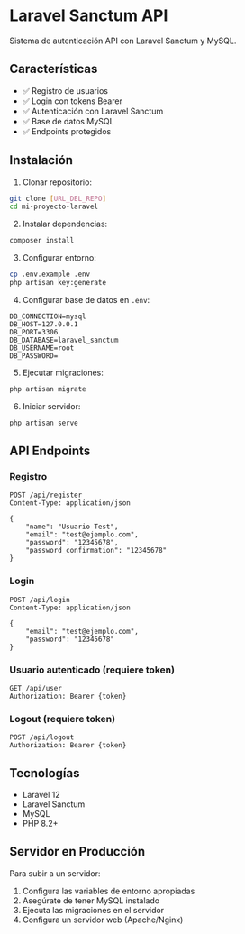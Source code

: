 # Laravel Sanctum API

Sistema de autenticación API con Laravel Sanctum y MySQL.

## Características

- ✅ Registro de usuarios
- ✅ Login con tokens Bearer
- ✅ Autenticación con Laravel Sanctum
- ✅ Base de datos MySQL
- ✅ Endpoints protegidos

## Instalación

1. Clonar repositorio:
```bash
git clone [URL_DEL_REPO]
cd mi-proyecto-laravel
```

2. Instalar dependencias:
```bash
composer install
```

3. Configurar entorno:
```bash
cp .env.example .env
php artisan key:generate
```

4. Configurar base de datos en `.env`:
```env
DB_CONNECTION=mysql
DB_HOST=127.0.0.1
DB_PORT=3306
DB_DATABASE=laravel_sanctum
DB_USERNAME=root
DB_PASSWORD=
```

5. Ejecutar migraciones:
```bash
php artisan migrate
```

6. Iniciar servidor:
```bash
php artisan serve
```

## API Endpoints

### Registro
```
POST /api/register
Content-Type: application/json

{
    "name": "Usuario Test",
    "email": "test@ejemplo.com",
    "password": "12345678",
    "password_confirmation": "12345678"
}
```

### Login
```
POST /api/login
Content-Type: application/json

{
    "email": "test@ejemplo.com",
    "password": "12345678"
}
```

### Usuario autenticado (requiere token)
```
GET /api/user
Authorization: Bearer {token}
```

### Logout (requiere token)
```
POST /api/logout
Authorization: Bearer {token}
```

## Tecnologías

- Laravel 12
- Laravel Sanctum
- MySQL
- PHP 8.2+

## Servidor en Producción

Para subir a un servidor:

1. Configura las variables de entorno apropiadas
2. Asegúrate de tener MySQL instalado
3. Ejecuta las migraciones en el servidor
4. Configura un servidor web (Apache/Nginx)